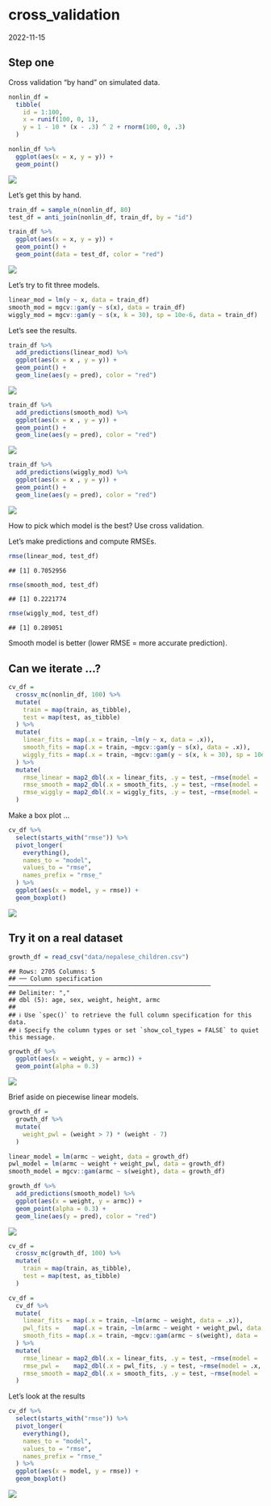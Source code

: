 cross_validation
================
2022-11-15

## Step one

Cross validation “by hand” on simulated data.

``` r
nonlin_df = 
  tibble(
    id = 1:100,
    x = runif(100, 0, 1),
    y = 1 - 10 * (x - .3) ^ 2 + rnorm(100, 0, .3)
  )

nonlin_df %>% 
  ggplot(aes(x = x, y = y)) + 
  geom_point()
```

![](cross_validation_files/figure-gfm/unnamed-chunk-1-1.png)<!-- -->

Let’s get this by hand.

``` r
train_df = sample_n(nonlin_df, 80)
test_df = anti_join(nonlin_df, train_df, by = "id")
```

``` r
train_df %>%
  ggplot(aes(x = x, y = y)) + 
  geom_point() +
  geom_point(data = test_df, color = "red")
```

![](cross_validation_files/figure-gfm/unnamed-chunk-3-1.png)<!-- -->

Let’s try to fit three models.

``` r
linear_mod = lm(y ~ x, data = train_df)
smooth_mod = mgcv::gam(y ~ s(x), data = train_df)
wiggly_mod = mgcv::gam(y ~ s(x, k = 30), sp = 10e-6, data = train_df)
```

Let’s see the results.

``` r
train_df %>%
  add_predictions(linear_mod) %>%
  ggplot(aes(x = x , y = y)) +
  geom_point() +
  geom_line(aes(y = pred), color = "red")
```

![](cross_validation_files/figure-gfm/unnamed-chunk-5-1.png)<!-- -->

``` r
train_df %>%
  add_predictions(smooth_mod) %>%
  ggplot(aes(x = x , y = y)) +
  geom_point() +
  geom_line(aes(y = pred), color = "red")
```

![](cross_validation_files/figure-gfm/unnamed-chunk-5-2.png)<!-- -->

``` r
train_df %>%
  add_predictions(wiggly_mod) %>%
  ggplot(aes(x = x , y = y)) +
  geom_point() +
  geom_line(aes(y = pred), color = "red")
```

![](cross_validation_files/figure-gfm/unnamed-chunk-5-3.png)<!-- -->

How to pick which model is the best? Use cross validation.

Let’s make predictions and compute RMSEs.

``` r
rmse(linear_mod, test_df)
```

    ## [1] 0.7052956

``` r
rmse(smooth_mod, test_df)
```

    ## [1] 0.2221774

``` r
rmse(wiggly_mod, test_df)
```

    ## [1] 0.289051

Smooth model is better (lower RMSE = more accurate prediction).

## Can we iterate …?

``` r
cv_df = 
  crossv_mc(nonlin_df, 100) %>%
  mutate(
    train = map(train, as_tibble),
    test = map(test, as_tibble)
  ) %>%
  mutate(
    linear_fits = map(.x = train, ~lm(y ~ x, data = .x)),
    smooth_fits = map(.x = train, ~mgcv::gam(y ~ s(x), data = .x)),   
    wiggly_fits = map(.x = train, ~mgcv::gam(y ~ s(x, k = 30), sp = 10e-6, data = .x))    
  ) %>%
  mutate(
    rmse_linear = map2_dbl(.x = linear_fits, .y = test, ~rmse(model = .x, data = .y)),
    rmse_smooth = map2_dbl(.x = smooth_fits, .y = test, ~rmse(model = .x, data = .y)),
    rmse_wiggly = map2_dbl(.x = wiggly_fits, .y = test, ~rmse(model = .x, data = .y))
  ) 
```

Make a box plot …

``` r
cv_df %>%
  select(starts_with("rmse")) %>%
  pivot_longer(
    everything(),
    names_to = "model",
    values_to = "rmse",
    names_prefix = "rmse_"
  ) %>%
  ggplot(aes(x = model, y = rmse)) +
  geom_boxplot()
```

![](cross_validation_files/figure-gfm/unnamed-chunk-8-1.png)<!-- -->

## Try it on a real dataset

``` r
growth_df = read_csv("data/nepalese_children.csv")
```

    ## Rows: 2705 Columns: 5
    ## ── Column specification ────────────────────────────────────────────────────────
    ## Delimiter: ","
    ## dbl (5): age, sex, weight, height, armc
    ## 
    ## ℹ Use `spec()` to retrieve the full column specification for this data.
    ## ℹ Specify the column types or set `show_col_types = FALSE` to quiet this message.

``` r
growth_df %>%
  ggplot(aes(x = weight, y = armc)) +
  geom_point(alpha = 0.3)
```

![](cross_validation_files/figure-gfm/unnamed-chunk-10-1.png)<!-- -->

Brief aside on piecewise linear models.

``` r
growth_df = 
  growth_df %>%
  mutate(
    weight_pwl = (weight > 7) * (weight - 7)
  )
```

``` r
linear_model = lm(armc ~ weight, data = growth_df)
pwl_model = lm(armc ~ weight + weight_pwl, data = growth_df)
smooth_model = mgcv::gam(armc ~ s(weight), data = growth_df)
```

``` r
growth_df %>%
  add_predictions(smooth_model) %>%
  ggplot(aes(x = weight, y = armc)) +
  geom_point(alpha = 0.3) +
  geom_line(aes(y = pred), color = "red")
```

![](cross_validation_files/figure-gfm/unnamed-chunk-13-1.png)<!-- -->

``` r
cv_df =
  crossv_mc(growth_df, 100) %>%
  mutate(
    train = map(train, as_tibble),
    test = map(test, as_tibble)
  ) 

cv_df = 
  cv_df %>%
  mutate(
    linear_fits = map(.x = train, ~lm(armc ~ weight, data = .x)),
    pwl_fits =    map(.x = train, ~lm(armc ~ weight + weight_pwl, data = .x)),   
    smooth_fits = map(.x = train, ~mgcv::gam(armc ~ s(weight), data = .x))  
  ) %>%
  mutate(
    rmse_linear = map2_dbl(.x = linear_fits, .y = test, ~rmse(model = .x, data = .y)),
    rmse_pwl =    map2_dbl(.x = pwl_fits, .y = test, ~rmse(model = .x, data = .y)),
    rmse_smooth = map2_dbl(.x = smooth_fits, .y = test, ~rmse(model = .x, data = .y))
  ) 
```

Let’s look at the results

``` r
cv_df %>%
  select(starts_with("rmse")) %>%
  pivot_longer(
    everything(),
    names_to = "model",
    values_to = "rmse",
    names_prefix = "rmse_"
  ) %>%
  ggplot(aes(x = model, y = rmse)) +
  geom_boxplot()
```

![](cross_validation_files/figure-gfm/unnamed-chunk-15-1.png)<!-- -->
